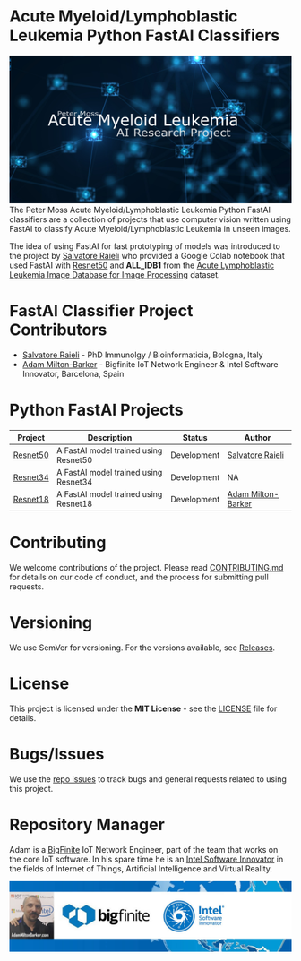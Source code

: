 # Acute Myeloid/Lymphoblastic Leukemia Python FastAI Classifiers
![Acute Myeloid/Lymphoblastic Leukemia Python FastAI Classifiers](../../Media/Images/banner.png)
The Peter Moss Acute Myeloid/Lymphoblastic Leukemia Python FastAI classifiers are a collection of projects that use computer vision written using FastAI to classify Acute Myeloid/Lymphoblastic Leukemia in unseen images.

The idea of using FastAI for fast prototyping of models was introduced to the project by [Salvatore Raieli](https://github.com/salvatorera "Salvatore Raieli") who provided a Google Colab notebook that used FastAI with [Resnet50](https://github.com/AMLResearchProject/AML-ALL-Classifiers/tree/master/Python/_FastAI/Resnet50 "Resnet50") and __ALL_IDB1__ from the [Acute Lymphoblastic Leukemia Image Database for Image Processing](https://homes.di.unimi.it/scotti/all/ "Acute Lymphoblastic Leukemia Image Database for Image Processing") dataset. 

# FastAI Classifier Project Contributors

- [Salvatore Raieli](https://github.com/salvatorera "Salvatore Raieli") - PhD Immunolgy / Bioinformaticia, Bologna, Italy
- [Adam Milton-Barker](https://github.com/AdamMiltonBarker "Adam Milton-Barker") - Bigfinite IoT Network Engineer & Intel Software Innovator, Barcelona, Spain

# Python FastAI Projects

| Project  | Description | Status | Author | 
| ------------- | ------------- | ------------- | ------------- |
| [Resnet50](https://github.com/AMLResearchProject/AML-ALL-Classifiers/tree/master/Python/_FastAI/Resnet50 "Resnet50") | A FastAI model trained using Resnet50 |  Development | [Salvatore Raieli](https://github.com/salvatorera "Salvatore Raieli") | 
| [Resnet34](https://github.com/AMLResearchProject/AML-ALL-Classifiers/tree/master/Python/_FastAI/Resnet34 "Resnet34") | A FastAI model trained using Resnet34 |  Development | NA | 
| [Resnet18](https://github.com/AMLResearchProject/AML-ALL-Classifiers/tree/master/Python/_FastAI/Resnet18 "Resnet18") | A FastAI model trained using Resnet18 |  Development | [Adam Milton-Barker](https://github.com/AdamMiltonBarker "Adam Milton-Barker") | 

# Contributing
We welcome contributions of the project. Please read [CONTRIBUTING.md](https://github.com/AMLResearchProject/AML-ALL-Classifiers/blob/master/CONTRIBUTING.md "CONTRIBUTING.md") for details on our code of conduct, and the process for submitting pull requests.

# Versioning
We use SemVer for versioning. For the versions available, see [Releases](https://github.com/AMLResearchProject/AML-ALL-Classifiers/releases "Releases").

# License
This project is licensed under the **MIT License** - see the [LICENSE](https://github.com/AMLResearchProject/AML-ALL-Classifiers/blob/master/LICENSE "LICENSE") file for details.

# Bugs/Issues
We use the [repo issues](https://github.com/AMLResearchProject/AML-ALL-Classifiers/issues "repo issues") to track bugs and general requests related to using this project.  

# Repository Manager
Adam is a [BigFinite](https://www.bigfinite.com "BigFinite") IoT Network Engineer, part of the team that works on the core IoT software. In his spare time he is an [Intel Software Innovator](https://software.intel.com/en-us/intel-software-innovators/overview "Intel Software Innovator") in the fields of Internet of Things, Artificial Intelligence and Virtual Reality.

[![Adam Milton-Barker: BigFinte IoT Network Engineer & Intel® Software Innovator](../../Media/Images/Adam-Milton-Barker.jpg)](https://github.com/AdamMiltonBarker)